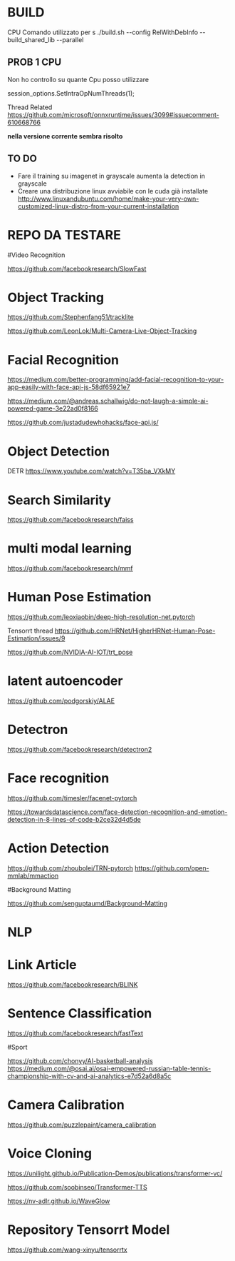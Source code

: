 # BUILD

CPU
Comando utilizzato per s
./build.sh --config RelWithDebInfo --build_shared_lib --parallel







## PROB 1 CPU
Non ho controllo su quante Cpu posso utilizzare

session_options.SetIntraOpNumThreads(1);

Thread Related
https://github.com/microsoft/onnxruntime/issues/3099#issuecomment-610668766


**nella versione corrente sembra risolto**

## TO DO

- Fare il training su imagenet in grayscale aumenta la detection in grayscale
-  Creare una distribuzione linux avviabile con le cuda già installate http://www.linuxandubuntu.com/home/make-your-very-own-customized-linux-distro-from-your-current-installation





# REPO DA TESTARE

#Video Recognition

https://github.com/facebookresearch/SlowFast

# Object Tracking

https://github.com/Stephenfang51/tracklite

https://github.com/LeonLok/Multi-Camera-Live-Object-Tracking

# Facial Recognition

https://medium.com/better-programming/add-facial-recognition-to-your-app-easily-with-face-api-js-58df65921e7

https://medium.com/@andreas.schallwig/do-not-laugh-a-simple-ai-powered-game-3e22ad0f8166

https://github.com/justadudewhohacks/face-api.js/

# Object Detection 

DETR https://www.youtube.com/watch?v=T35ba_VXkMY

# Search Similarity

https://github.com/facebookresearch/faiss

# multi modal learning

https://github.com/facebookresearch/mmf

# Human Pose Estimation

https://github.com/leoxiaobin/deep-high-resolution-net.pytorch

Tensorrt thread https://github.com/HRNet/HigherHRNet-Human-Pose-Estimation/issues/9

https://github.com/NVIDIA-AI-IOT/trt_pose

# latent autoencoder

https://github.com/podgorskiy/ALAE

# Detectron

https://github.com/facebookresearch/detectron2


# Face recognition

https://github.com/timesler/facenet-pytorch

https://towardsdatascience.com/face-detection-recognition-and-emotion-detection-in-8-lines-of-code-b2ce32d4d5de


# Action Detection

https://github.com/zhoubolei/TRN-pytorch
https://github.com/open-mmlab/mmaction

#Background Matting

https://github.com/senguptaumd/Background-Matting


# NLP

# Link Article

https://github.com/facebookresearch/BLINK

# Sentence Classification

https://github.com/facebookresearch/fastText


#Sport

https://github.com/chonyy/AI-basketball-analysis
https://medium.com/@osai.ai/osai-empowered-russian-table-tennis-championship-with-cv-and-ai-analytics-e7d52a6d8a5c

# Camera Calibration

https://github.com/puzzlepaint/camera_calibration

# Voice Cloning

https://unilight.github.io/Publication-Demos/publications/transformer-vc/

https://github.com/soobinseo/Transformer-TTS

https://nv-adlr.github.io/WaveGlow

# Repository Tensorrt Model

https://github.com/wang-xinyu/tensorrtx



















